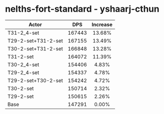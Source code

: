 # nelths-fort-standard - yshaarj-cthun
| Actor | DPS | Increase |
|---|:---:|:---:|
|T31-2_4-set|167443|13.68%|
|T29-2-set+T31-2-set|167155|13.49%|
|T30-2-set+T31-2-set|166848|13.28%|
|T31-2-set|164072|11.39%|
|T30-2_4-set|154406|4.83%|
|T29-2_4-set|154337|4.78%|
|T29-2-set+T30-2-set|154242|4.72%|
|T30-2-set|150714|2.32%|
|T29-2-set|150615|2.26%|
|Base|147291|0.00%|
